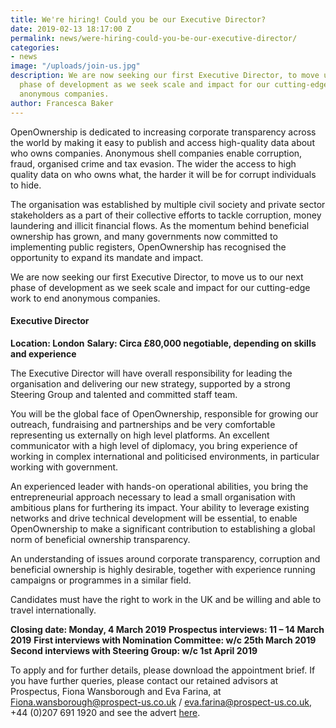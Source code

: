 ```yaml
---
title: We're hiring! Could you be our Executive Director?
date: 2019-02-13 18:17:00 Z
permalink: news/were-hiring-could-you-be-our-executive-director/
categories:
- news
image: "/uploads/join-us.jpg"
description: We are now seeking our first Executive Director, to move us to our next
  phase of development as we seek scale and impact for our cutting-edge work to end
  anonymous companies.
author: Francesca Baker
---
```


OpenOwnership is dedicated to increasing corporate transparency across the world by making it easy to publish and access high-quality data about who owns companies. Anonymous shell companies enable corruption, fraud, organised crime and tax evasion. The wider the access to high quality data on who owns what, the harder it will be for corrupt individuals to hide.

The organisation was established by multiple civil society and private sector stakeholders as a part of their collective efforts to tackle corruption, money laundering and illicit financial flows. As the momentum behind beneficial ownership has grown, and many governments now committed to implementing public registers, OpenOwnership has recognised the opportunity to expand its mandate and impact.

We are now seeking our first Executive Director, to move us to our next phase of development as we seek scale and impact for our cutting-edge work to end anonymous companies.

#### Executive Director
**Location: London**
**Salary: Circa £80,000 negotiable, depending on skills and experience**

The Executive Director will have overall responsibility for leading the organisation and delivering our new strategy, supported by a strong Steering Group and talented and committed staff team.

You will be the global face of OpenOwnership, responsible for growing our outreach, fundraising and partnerships and be very comfortable representing us externally on high level platforms. An excellent communicator with a high level of diplomacy, you bring experience of working in complex international and politicised environments, in particular working with government.

An experienced leader with hands-on operational abilities, you bring the entrepreneurial approach necessary to lead a small organisation with ambitious plans for furthering its impact.  Your ability to leverage existing networks and drive technical development will be essential, to enable OpenOwnership to make a significant contribution to establishing a global norm of beneficial ownership transparency.

An understanding of issues around corporate transparency, corruption and beneficial ownership is highly desirable, together with experience running campaigns or programmes in a similar field.

Candidates must have the right to work in the UK and be willing and able to travel internationally.

**Closing date:  Monday, 4 March 2019**
**Prospectus interviews: 11 – 14 March 2019**
**First interviews with Nomination Committee: w/c 25th March 2019**
**Second interviews with Steering Group: w/c 1st April 2019**

To apply and for further details, please download the appointment brief. If you have further queries, please contact our retained advisors at Prospectus, Fiona Wansborough and Eva Farina, at Fiona.wansborough@prospect-us.co.uk / eva.farina@prospect-us.co.uk, +44 (0)207 691 1920 and see the advert [here](https://www.prospect-us.co.uk/jobs/details/hq00174274).
